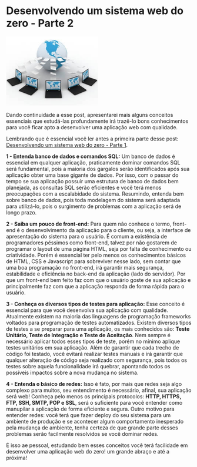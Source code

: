 # Desenvolvendo um sistema web do zero - Parte 2

![Desenvolvendo sistemas web](../images/sistemas-web.jpg "Desenvolvendo sistemas web")

Dando continuidade a esse post, apresentarei mais alguns conceitos essenciais que estudá-las profundamente irá trazê-lo bons conhecimentos para você ficar apto a desenvolver uma aplicação web com qualidade.

Lembrando que é essencial você ler antes a primeira parte desse post: [Desenvolvendo um sistema web do zero - Parte 1](../desenvolvendo-um-sistema-web-do-zero-parte-1 "Desenvolvendo um sistema web do zero - Parte 1").

**1 - Entenda banco de dados e comandos SQL:** Um banco de dados é essencial em qualquer aplicação, praticamente dominar comandos SQL será fundamental, pois a maioria dos gargalos serão identificados após sua aplicação obter uma base gigante de dados. Por isso, com o passar do tempo se sua aplicação possuir uma estrutura de banco de dados bem planejada, as consultas SQL serão eficientes e você terá menos preocupações com a escalabidade do sistema. Resumindo, entenda bem sobre banco de dados, pois toda modelagem do sistema será adaptada para utilizá-lo, pois o surgimento de problemas com a aplicação será de longo prazo.

**2 - Saiba um pouco de front-end:** Para quem não conhece o termo, front-end é o desenvolvimento da aplicação para o cliente, ou seja, a interface de apresentação do sistema para o usuário. É comum a existência de programadores péssimos como front-end, talvez por não gostarem de programar o layout de uma página HTML, seja por falta de conhecimento ou criatividade. Porém é essencial ter pelo menos os conhecimentos básicos de HTML, CSS e Javascript para sobreviver nesse lado, sem contar que uma boa programação no front-end, irá garantir mais segurança, estabilidade e eficiência no back-end da aplicação (lado do servidor). Por que um front-end bem feito faz com que o usuário goste de sua aplicação e principalmente faz com que a aplicação responda de forma rápida para o usuário.

**3 - Conheça os diversos tipos de testes para aplicação:** Esse conceito é essencial para que você desenvolva sua aplicação com qualidade. Atualmente existem na maioria das linguagens de programação frameworks voltados para programação de testes automatizados. Existem diversos tipos de testes a se preparar para uma aplicação, os mais conhecidos são: **Teste Unitário, Teste de Integração e Teste de Aceitação**. Nem sempre é necessário aplicar todos esses tipos de teste, porém no mínimo aplique testes unitários em sua aplicação. Além de garantir que cada trecho de código foi testado, você evitará realizar testes manuais e irá garantir que qualquer alteração de código seja realizado com segurança, pois todos os testes sobre aquela funcionalidade irá quebrar, apontando todos os possíveis impactos sobre a nova mudança no sistema.

**4 - Entenda o básico de redes:** Isso é fato, por mais que redes seja algo complexo para muitos, seu entendimento é necessário, afinal, sua aplicação será web! Conheça pelo menos os principais protocolos: **HTTP, HTTPS, FTP, SSH, SMTP, POP e SSL**, será o suficiente para você entender como manupilar a aplicação de forma eficiente e segura. Outro motivo para entender redes: você terá que fazer deploy do seu sistema para um ambiente de produção e se acontecer algum comportamento inesperado pela mudança de ambiente, tenha certeza de que grande parte desses problemas serão facilmente resolvidos se você dominar redes.

É isso ae pessoal, estudando bem esses conceitos você terá facilidade em desenvolver uma aplicação web do zero! um grande abraço e até a próxima!